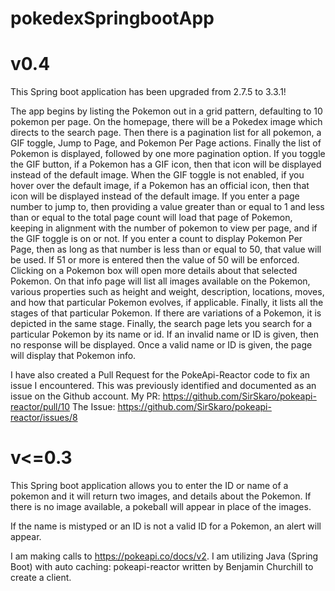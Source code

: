 # pokedexSpringbootApp

# v0.4
This Spring boot application has been upgraded from 2.7.5 to 3.3.1! 

The app begins by listing the Pokemon out in a grid
pattern, defaulting to 10 pokemon per page. On the homepage, there will
be a Pokedex image which directs to the search page. Then there is a
pagination list for all pokemon, a GIF toggle, Jump to Page, and Pokemon
Per Page actions. Finally the list of Pokemon is displayed, followed by
one more pagination option. 
If you toggle the GIF button, if a Pokemon has a GIF icon, then that icon
will be displayed instead of the default image. When the GIF toggle is not
enabled, if you hover over the default image, if a Pokemon has an official
icon, then that icon will be displayed instead of the default image.
If you enter a page number to jump to, then providing a value greater than
or equal to 1 and less than or equal to the total page count will load that
page of Pokemon, keeping in alignment with the number of pokemon to view per
page, and if the GIF toggle is on or not.
If you enter a count to display Pokemon Per Page, then as long as that number
is less than or equal to 50, that value will be used. If 51 or more is entered
then the value of 50 will be enforced.
Clicking on a Pokemon box will open more details about that selected Pokemon.
On that info page will list all images available on the Pokemon, various
properties such as height and weight, description, locations, moves, and how
that particular Pokemon evolves, if applicable. Finally, it lists all the
stages of that particular Pokemon. If there are variations of a Pokemon, it
is depicted in the same stage.
Finally, the search page lets you search for a particular Pokemon by its name
or id. If an invalid name or ID is given, then no response will be displayed.
Once a valid name or ID is given, the page will display that Pokemon info.

I have also created a Pull Request for the PokeApi-Reactor code to fix
an issue I encountered. This was previously identified and documented as an
issue on the Github account. My PR: https://github.com/SirSkaro/pokeapi-reactor/pull/10
The Issue: https://github.com/SirSkaro/pokeapi-reactor/issues/8


# v<=0.3
This Spring boot application allows you to enter the ID or name of a pokemon
and it will return two images, and details about the Pokemon. If there
is no image available, a pokeball will appear in place of the images.

If the name is mistyped or an ID is not a valid ID for a Pokemon,
an alert will appear. 

I am making calls to https://pokeapi.co/docs/v2.
I am utilizing Java (Spring Boot) with auto caching: pokeapi-reactor 
written by Benjamin Churchill to create a client.
